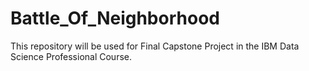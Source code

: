 # Battle_Of_Neighborhood
This repository will be used for Final Capstone Project in the IBM  Data Science Professional Course.
